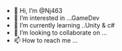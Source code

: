 - 👋 Hi, I’m @Nj463
- 👀 I’m interested in ...GameDev
- 🌱 I’m currently learning ..Unity & c#
- 💞️ I’m looking to collaborate on ...
- 📫 How to reach me ...

<!---
Nj463/Nj463 is a ✨ special ✨ repository because its `README.md` (this file) appears on your GitHub profile.
You can click the Preview link to take a look at your changes.
--->
